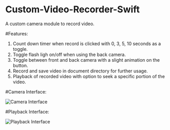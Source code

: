 # Custom-Video-Recorder-Swift
A custom camera module to record video.

#Features:
1. Count down timer when record is clicked with 0, 3, 5, 10 seconds as a toggle.
2. Toggle flash ligh on/off when using the back camera.
3. Toggle between front and back camera with a slight animation on the button.
4. Record and save video in document directory for further usage.
5. Playback of recorded video with option to seek a specific portion of the video.

#Camera Interface:

![Camera Interface](https://github.com/cedanmisquith/Custom-Video-Recorder-Swift/blob/main/Camera%20Interface.gif)

#Playback Interface:

![Playback Interface](https://github.com/cedanmisquith/Custom-Video-Recorder-Swift/blob/main/Playback%20Interface.gif)
